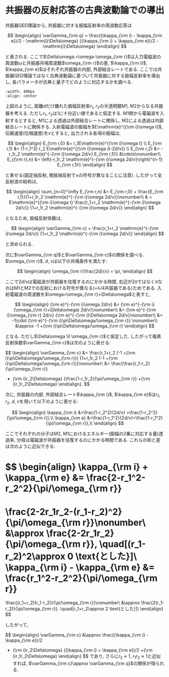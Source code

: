 # 共振器の反射応答の古典波動論での導出

共振器QED理論から, 共振器に対する振幅反射率の周波数応答は

$$
\begin{align}
\varGamma_{\rm q} = 
\frac{(\kappa_{\rm i} - \kappa_{\rm e})/2 - \mathrm{i}\Delta\omega}
{(\kappa_{\rm i} + \kappa_{\rm e})/2 - \mathrm{i}\Delta\omega}
\end{align}
$$

と表される. ここで$\Delta\omega:=\omega-\omega_{\rm r}$は入力電磁波の周波数$\omega$と共振器共鳴周波数$\omega_{\rm r}$の差, $\kappa_{\rm i}$, $\kappa_{\rm e}$はそれぞれ共振器の内部, 外部結合レートである. ここでは共振器QED理論ではなく古典波動論に基づいて共振器に対する振幅反射率を導出し, 各パラメータが古典と量子でどのように対応するかを調べる. 

<!-- <img src="../../figs/classical_resonator.png" width="400px" style="display: block; margin: auto;"> -->
```{image} ../../figs/classical_resonator.png
:width: 400px
:align: center
```

上図のように, 距離$d$だけ離れた振幅反射率$r_1$, $r_2$の半透明鏡M1, M2からなる共振器を考える. ただし$r_1$, $r_2$は1に十分近い値であると仮定する. M1側から電磁波を入射するとすると, M1による透過は外部結合レートに関係し, M2による透過は内部結合レートに関係する. 入射電磁波の振幅を$E\mathrm{e}^{{\rm i}\omega t}$, 伝搬速度(位相速度)を$v$とすると, 出力される各項の振幅は, 

$$
\begin{align}
E_{\rm r,0} &= r_1E\mathrm{e}^{{\rm i}\omega t} \\
E_{\rm r,1} &= (1-r_1^2) r_2 E\mathrm{e}^{{\rm i}\omega (t-2d/v)} \\
E_{\rm r,2} &= -r_1r_2 \mathrm{e}^{-{\rm i}\omega 2d/v} E_{\rm r,1}\\
&\cdots\nonumber\\
E_{{\rm r},n} &= \left(-r_1r_2 \mathrm{e}^{-{\rm i}\omega 2d/v}\right)^{n-1} E_{\rm r,1}\\
\end{align}
$$

と表せる(固定端反射, 開放端反射で$\pm$の符号が異なることに注意). したがって全反射波の総和は, 

$$
\begin{align}
\sum_{n=0}^\infty E_{\rm r,n}
&= E_{\rm r,0} + \frac{E_{\rm r,1}}{1+r_1r_2 \mathrm{e}^{-{\rm i}\omega 2d/v}}\nonumber\\
& = E\mathrm{e}^{{\rm i}\omega t}
\frac{r_1+r_2 \mathrm{e}^{-{\rm i}\omega 2d/v}}
{1+r_1r_2 \mathrm{e}^{-{\rm i}\omega 2d/v}}
\end{align}
$$

となるため, 振幅反射係数は,

$$
\begin{align}
\varGamma_{\rm c} =
\frac{r_1+r_2 \mathrm{e}^{-{\rm i}\omega 2d/v}}
{1+r_1r_2 \mathrm{e}^{-{\rm i}\omega 2d/v}}
\end{align}
$$

と求められる. 

次に$\varGamma_{\rm q}$と$\varGamma_{\rm c}$の関係を調べる. $\omega_{\rm r}$, $d$, $v$は以下の共鳴条件を満たす:

$$
\begin{align}
\omega_{\rm r}\frac{2d}{v} = \pi,
\end{align}
$$

ここで$2d/v$は電磁波が共振器を往復するのにかかる時間, 右辺が$2\pi$ではなく$\pi$なのはM1とM2での反射における符号が異なる(=λ/4共振器である)ためである. 入射電磁波の周波数を$\omega=\omega_{\rm r}+\Delta\omega$と表すと, 

$$
\begin{align}
{\rm e}^{-{\rm i}\omega 2d/v}
&= {\rm e}^{-{\rm i}(\omega_{\rm r}+\Delta\omega) 2d/v}\nonumber\\
&= {\rm e}^{-{\rm i}\omega_{\rm r} 2d/v}
{\rm e}^{-{\rm i}\Delta\omega 2d/v}\nonumber\\
&= -1\cdot {\rm e}^{-{\rm i}\pi\Delta\omega/\omega_{\rm r}}
\nonumber\\
&\approx -1 +{\rm i}\pi\Delta\omega/\omega_{\rm r}
\end{align}
$$

となる. ただし$\Delta\omega \ll \omega_{\rm r}$と仮定した. したがって複素反射係数$\varGamma_{\rm c}$は次のように表せる:

$$
\begin{align}
\varGamma_{\rm c}
&= 
\frac{r_1+r_2 (-1 +{\rm i}\pi\Delta\omega/\omega_{\rm r})}
{1+r_1r_2 (-1 +{\rm i}\pi\Delta\omega/\omega_{\rm r})}\nonumber\\
&= 
\frac{\frac{r_1-r_2}{\pi/\omega_{\rm r}} 
+ {\rm i}r_2\Delta\omega}
{\frac{1-r_1r_2}{\pi/\omega_{\rm r}} 
+{\rm i}r_1r_2\Delta\omega}
\end{align}.
$$

次に, 共振器の内部, 外部結合レート$\kappa_{\rm i}$, $\kappa_{\rm e}$は$r_1$, $r_2$, $d$, $v$を用いて以下のように表せる:

$$
\begin{align}
\kappa_{\rm i}
&=\frac{1-r_2^2}{2d/v}
=\frac{1-r_2^2}{\pi/\omega_{\rm r}},\\
\kappa_{\rm e}
&=\frac{1-r_1^2}{2d/v}=\frac{1-r_1^2}{\pi/\omega_{\rm r}},\\
\end{align}
$$

ここでそれぞれの分子はM2, M1におけるエネルギー(振幅の2乗に対応する量)透過率, 分母は電磁波が共振器を往復するのにかかる時間である. これらの和と差は次のように近似できる:

$$
\begin{align}
\kappa_{\rm i} + \kappa_{\rm e} 
&=
\frac{2-r_1^2-r_2^2}{\pi/\omega_{\rm r}}
=
\frac{2-2r_1r_2-(r_1-r_2)^2}{\pi/\omega_{\rm r}}\nonumber\\
&\approx
\frac{2-2r_1r_2}{\pi/\omega_{\rm r}},
\quad[(r_1-r_2)^2\approx 0 \text{とした}]\\
\kappa_{\rm i} - \kappa_{\rm e} 
&=
\frac{r_1^2-r_2^2}{\pi/\omega_{\rm r}}
=
\frac{(r_1+r_2)(r_1-r_2)}{\pi/\omega_{\rm r}}\nonumber\\
&\approx
\frac{2(r_1-r_2)}{\pi/\omega_{\rm r}}.
\quad[r_1+r_2\approx 2 \text{とした}]\\
\end{align}
$$

したがって, 

$$
\begin{align}
\varGamma_{\rm c}
&\approx
\frac{(\kappa_{\rm i} - \kappa_{\rm e})/2
+ {\rm i}r_2\Delta\omega}
{(\kappa_{\rm i} + \kappa_{\rm e})/2
+{\rm i}r_1r_2\Delta\omega}
\end{align}
$$
であり, さらに$r_2\approx1$, $r_1r_2\approx1$と近似すれば, $\varGamma_{\rm c}\approx \varGamma_{\rm q}$の関係が得られる. 


